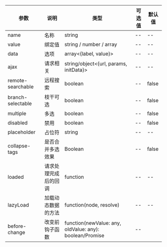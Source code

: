 |参数|说明|类型|可选值|默认值|
|----|----|----|----|----|
|name|名称|string|--|--|
|value|绑定值|string / number / array|--|--|
|data|选项|array<{label, value}>|--|--|
|ajax|请求相关|string/object<{url, params, initData}>|--|--|
|remote-searchable|远程搜索|boolean|--|false|
|branch-selectable|枝干可选|boolean|--|false|
|multiple|多选|boolean|--|false|
|disabled|禁用|boolean|--|false|
|placeholder|占位符|string|--|--|
|collapse-tags|是否合并多选 效果|Boolean|--|false|
|loaded|请求处理完成后的回调|function|--|--|
|lazyLoad|加载动态数据的方法|function(node, resolve)|--|--|
|before-change|改变前钩子函数|function(newValue: any, oldValue: any): boolean/Promise|--||
